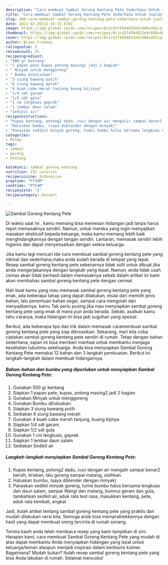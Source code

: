 ```yaml
---
description: "Cara membuat Sambal Goreng Kentang Pete Sederhana Untuk Jualan"
title: "Cara membuat Sambal Goreng Kentang Pete Sederhana Untuk Jualan"
slug: 496-cara-membuat-sambal-goreng-kentang-pete-sederhana-untuk-jualan
date: 2021-02-26T22:33:15.678Z
image: https://img-global.cpcdn.com/recipes/0c1c42f4584832e9/680x482cq70/sambal-goreng-kentang-pete-foto-resep-utama.jpg
thumbnail: https://img-global.cpcdn.com/recipes/0c1c42f4584832e9/680x482cq70/sambal-goreng-kentang-pete-foto-resep-utama.jpg
cover: https://img-global.cpcdn.com/recipes/0c1c42f4584832e9/680x482cq70/sambal-goreng-kentang-pete-foto-resep-utama.jpg
author: Bryan Freeman
ratingvalue: 5
reviewcount: 15
recipeingredient:
- "500 gr kentang"
- "1 papan pete kupas potong masing2 jadi 2 bagian"
- " Minyak untuk menggoreng"
- " Bumbu dihaluskan"
- "3 siung bawang putih"
- "6 siung bawang merah"
- "4 buah cabe merah tanjung buang bijinya"
- "1/4 sdt garam"
- "1/2 sdt gula"
- "1 cm lengkuas geprek"
- "1 lembar daun salam"
- "Sedikit air"
recipeinstructions:
- "Kupas kentang, potong2 dadu, cuci dengan air mengalir sampai benar2 bersih, tiriskan, lalu goreng sampai matang, sisihkan."
- "Haluskan bumbu, (saya diblender dengan minyak)"
- "Panaskan sedikit minyak goreng, tumis bumbu halus bersama lengkuas dan daun salam, sampai Wangi dan matang, bumnui garam dan gula, tambahkan sedikit air, aduk rata test rasa, masukkan kentang, pete, aduk rata kembali, angkat"
categories:
- Resep
tags:
- sambal
- goreng
- kentang

katakunci: sambal goreng kentang 
nutrition: 252 calories
recipecuisine: Indonesian
preptime: "PT39M"
cooktime: "PT54M"
recipeyield: "2"
recipecategory: Dessert

---
```



![Sambal Goreng Kentang Pete](https://img-global.cpcdn.com/recipes/0c1c42f4584832e9/680x482cq70/sambal-goreng-kentang-pete-foto-resep-utama.jpg)

Di waktu  saat ini , kamu memang bisa memesan hidangan jadi tanpa harus repot memasaknya sendiri. Namun, untuk mereka yang ingin menyajikan masakan eksklusif kepada keluarga, maka kamu memang lebih baik menghidangkannya dengan tangan sendiri. Lantaran, memasak sendiri lebih higienis dan dapat menyesuaikan dengan selera keluarga.

Jika kamu lagi mencari ide cara membuat sambal goreng kentang pete yang nikmat dan sederhana,maka anda sudah berada di tempat yang tepat. Resep sambal goreng kentang pete  sebenarnya tidak sulit untuk dibuat jika anda mengerjakannya dengan langkah yang tepat. Namun, anda tidak usah cemas akan tidak berhasil dalam memasaknya 
sebab dalam artikel ini kami akan membahas sambal goreng kentang pete dengan cermat.  



Nah buat kamu yang mau memasak sambal goreng kentang pete yang enak, ada beberapa tahap yang dapat dilakukan, mulai dari memilih jenis bahan, lalu penentuan bahan segar, sampai cara mengolah dan menyajikannya. kamu Tak perlu pusing jika mau menyiapkan sambal goreng kentang pete yang enak di mana pun anda berada. Sebab, asalkan kamu  tahu caranya, maka hidangan ini bisa jadi suguhan yang spesial.

Berikut, ada beberapa tips dan trik dalam memasak caramembuat sambal goreng kentang pete yang siap dikreasikan. Sekarang, mari kita coba ciptakan sambal goreng kentang pete sendiri di rumah. Tetap dengan bahan sederhana, sajian ini bisa memberi manfaat untuk membantu menjaga kesehatan tubuhmu sekeluarga. Anda bisa menyiapkan Sambal Goreng Kentang Pete memakai 12 bahan dan 3 langkah pembuatan. Berikut ini langkah-langkah dalam membuat hidangannya.

<!--inarticleads1-->

##### Bahan-bahan dan bumbu yang diperlukan untuk menyiapkan Sambal Goreng Kentang Pete:

1. Gunakan 500 gr kentang
1. Siapkan 1 papan pete, kupas, potong masing2 jadi 2 bagian
1. Gunakan  Minyak untuk menggoreng
1. Gunakan  Bumbu dihaluskan:
1. Siapkan 3 siung bawang putih
1. Sediakan 6 siung bawang merah
1. Gunakan 4 buah cabe merah tanjung, buang bijinya
1. Siapkan 1/4 sdt garam
1. Siapkan 1/2 sdt gula
1. Gunakan 1 cm lengkuas, geprek
1. Siapkan 1 lembar daun salam
1. Sediakan Sedikit air




<!--inarticleads2-->

##### Langkah-langkah menyiapkan Sambal Goreng Kentang Pete:

1. Kupas kentang, potong2 dadu, cuci dengan air mengalir sampai benar2 bersih, tiriskan, lalu goreng sampai matang, sisihkan.
1. Haluskan bumbu, (saya diblender dengan minyak)
1. Panaskan sedikit minyak goreng, tumis bumbu halus bersama lengkuas dan daun salam, sampai Wangi dan matang, bumnui garam dan gula, tambahkan sedikit air, aduk rata test rasa, masukkan kentang, pete, aduk rata kembali, angkat




Jadi, itulah artikel tentang  sambal goreng kentang pete  yang praktis dan mudah dilakukan versi kita. Semoga anda bisa mempraktekkannya dengan hasil yang dapat membuat oreng tercinta di rumah senang. 

Terima kasih anda telah membaca resep yang kami tampilkan di sini. Harapan kami, cara membuat  Sambal Goreng Kentang Pete yang mudah di atas dapat membantu Anda menyiapkan hidangan yang lezat untuk keluarga/teman ataupun menjadi inspirasi dalam berbisnis kuliner. Bagaimana? Mudah bukan? Itulah resep sambal goreng kentang pete yang bisa Anda lakukan di rumah. Selamat mencoba!

